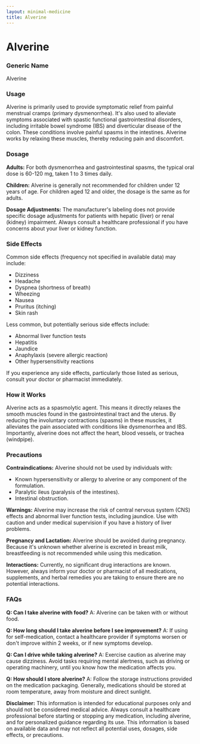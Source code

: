 ```yaml
---
layout: minimal-medicine
title: Alverine
---
```


# Alverine
### Generic Name
Alverine

### Usage
Alverine is primarily used to provide symptomatic relief from painful menstrual cramps (primary dysmenorrhea).  It's also used to alleviate symptoms associated with spastic functional gastrointestinal disorders, including irritable bowel syndrome (IBS) and diverticular disease of the colon.  These conditions involve painful spasms in the intestines.  Alverine works by relaxing these muscles, thereby reducing pain and discomfort.

### Dosage

**Adults:** For both dysmenorrhea and gastrointestinal spasms, the typical oral dose is 60-120 mg, taken 1 to 3 times daily.

**Children:** Alverine is generally not recommended for children under 12 years of age. For children aged 12 and older, the dosage is the same as for adults.

**Dosage Adjustments:**  The manufacturer's labeling does not provide specific dosage adjustments for patients with hepatic (liver) or renal (kidney) impairment.  Always consult a healthcare professional if you have concerns about your liver or kidney function.

### Side Effects

Common side effects (frequency not specified in available data) may include:

* Dizziness
* Headache
* Dyspnea (shortness of breath)
* Wheezing
* Nausea
* Pruritus (itching)
* Skin rash

Less common, but potentially serious side effects include:

* Abnormal liver function tests
* Hepatitis
* Jaundice
* Anaphylaxis (severe allergic reaction)
* Other hypersensitivity reactions

If you experience any side effects, particularly those listed as serious, consult your doctor or pharmacist immediately.

### How it Works
Alverine acts as a spasmolytic agent. This means it directly relaxes the smooth muscles found in the gastrointestinal tract and the uterus.  By reducing the involuntary contractions (spasms) in these muscles, it alleviates the pain associated with conditions like dysmenorrhea and IBS. Importantly, alverine does not affect the heart, blood vessels, or trachea (windpipe).

### Precautions

**Contraindications:** Alverine should not be used by individuals with:

* Known hypersensitivity or allergy to alverine or any component of the formulation.
* Paralytic ileus (paralysis of the intestines).
* Intestinal obstruction.

**Warnings:**  Alverine may increase the risk of central nervous system (CNS) effects and abnormal liver function tests, including jaundice.  Use with caution and under medical supervision if you have a history of liver problems.

**Pregnancy and Lactation:** Alverine should be avoided during pregnancy.  Because it's unknown whether alverine is excreted in breast milk, breastfeeding is not recommended while using this medication.

**Interactions:** Currently, no significant drug interactions are known. However, always inform your doctor or pharmacist of all medications, supplements, and herbal remedies you are taking to ensure there are no potential interactions.

### FAQs

**Q: Can I take alverine with food?**  A:  Alverine can be taken with or without food.

**Q: How long should I take alverine before I see improvement?** A: If using for self-medication, contact a healthcare provider if symptoms worsen or don't improve within 2 weeks, or if new symptoms develop.

**Q: Can I drive while taking alverine?** A: Exercise caution as alverine may cause dizziness. Avoid tasks requiring mental alertness, such as driving or operating machinery, until you know how the medication affects you.

**Q: How should I store alverine?** A: Follow the storage instructions provided on the medication packaging.  Generally, medications should be stored at room temperature, away from moisture and direct sunlight.


**Disclaimer:**  This information is intended for educational purposes only and should not be considered medical advice. Always consult a healthcare professional before starting or stopping any medication, including alverine, and for personalized guidance regarding its use.  This information is based on available data and may not reflect all potential uses, dosages, side effects, or precautions.

